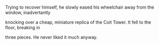 Trying to recover himself, he slowly eased his wheelchair away from the window, inadvertantly

knocking over a cheap, miniature replica of the Coit Tower.  It fell to the floor, breaking in

three pieces.  He never liked it much anyway.

